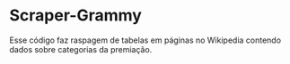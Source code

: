 # Scraper-Grammy
Esse código faz raspagem de tabelas em páginas no Wikipedia contendo dados sobre categorias da premiação.
